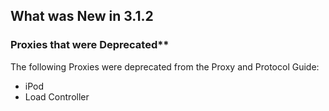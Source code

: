 
## What was New in 3.1.2

### Proxies that were Deprecated\*\* 
The following Proxies were deprecated from the Proxy and Protocol Guide:

- iPod
- Load Controller
